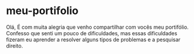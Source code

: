 # meu-portifolio
 Olá,  É com muita alegria que venho compartilhar com vocês meu portifólio.  Confesso que senti um pouco de dificuldades, mas essas dificuldades fizeram eu aprender a resolver alguns tipos de problemas e a pesquisar direito.  
